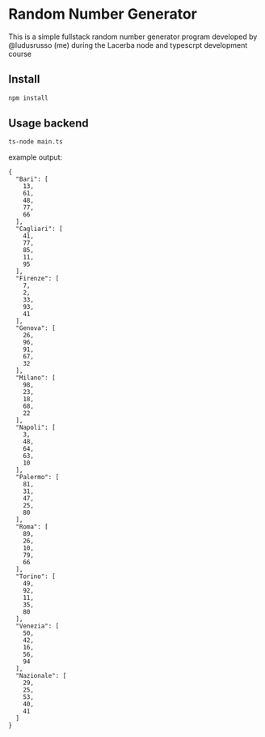 # Random Number Generator

This is a simple fullstack random number generator
program developed by @ludusrusso (me) during the
Lacerba node and typescrpt development course

## Install

```bash
npm install
```

## Usage backend

```bash
ts-node main.ts
```

example output:

```
{
  "Bari": [
    13,
    61,
    48,
    77,
    66
  ],
  "Cagliari": [
    41,
    77,
    85,
    11,
    95
  ],
  "Firenze": [
    7,
    2,
    33,
    93,
    41
  ],
  "Genova": [
    26,
    96,
    91,
    67,
    32
  ],
  "Milano": [
    98,
    23,
    18,
    68,
    22
  ],
  "Napoli": [
    3,
    48,
    64,
    63,
    10
  ],
  "Palermo": [
    81,
    31,
    47,
    25,
    80
  ],
  "Roma": [
    89,
    26,
    10,
    79,
    66
  ],
  "Torino": [
    49,
    92,
    11,
    35,
    80
  ],
  "Venezia": [
    50,
    42,
    16,
    56,
    94
  ],
  "Nazionale": [
    29,
    25,
    53,
    40,
    41
  ]
}
```